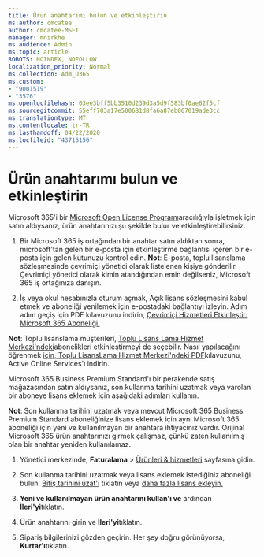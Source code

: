 ```yaml
---
title: Ürün anahtarımı bulun ve etkinleştirin
ms.author: cmcatee
author: cmcatee-MSFT
manager: mnirkhe
ms.audience: Admin
ms.topic: article
ROBOTS: NOINDEX, NOFOLLOW
localization_priority: Normal
ms.collection: Adm_O365
ms.custom:
- "9001519"
- "3576"
ms.openlocfilehash: 03ee3bff5bb3510d239d3a5d9f583bf0ae62f5cf
ms.sourcegitcommit: 55eff703a17e500681d8fa6a87eb067019ade3cc
ms.translationtype: MT
ms.contentlocale: tr-TR
ms.lasthandoff: 04/22/2020
ms.locfileid: "43716156"
---
```

# <a name="find-and-activate-my-product-key"></a>Ürün anahtarımı bulun ve etkinleştirin

Microsoft 365'i bir [Microsoft Open License Programı](https://go.microsoft.com/fwlink/p/?LinkID=613298)aracılığıyla işletmek için satın aldıysanız, ürün anahtarınızı şu şekilde bulur ve etkinleştirebilirsiniz.

1. Bir Microsoft 365 iş ortağından bir anahtar satın aldıktan sonra, microsoft'tan gelen bir e-posta için etkinleştirme bağlantısı içeren bir e-posta için gelen kutunuzu kontrol edin.  **Not**: E-posta, toplu lisanslama sözleşmesinde çevrimiçi yönetici olarak listelenen kişiye gönderilir.  Çevrimiçi yönetici olarak kimin atandığından emin değilseniz, Microsoft 365 iş ortağınıza danışın.

2. İş veya okul hesabınızla oturum açmak, Açık lisans sözleşmesini kabul etmek ve aboneliği yenilemek için e-postadaki bağlantıyı izleyin.  Adım adım geçiş için PDF kılavuzunu indirin, [Çevrimiçi Hizmetleri Etkinleştir: Microsoft 365 Aboneliği.](https://go.microsoft.com/fwlink/p/?LinkId=618100) 

**Not**: Toplu lisanslama müşterileri, [Toplu Lisans Lama Hizmet Merkezi'ndeki](https://go.microsoft.com/fwlink/p/?LinkID=282016)abonelikleri etkinleştirmeyi de seçebilir.  Nasıl yapılacağını öğrenmek [için, Toplu LisansLama Hizmet Merkezi'ndeki PDF](https://go.microsoft.com/fwlink/p/?LinkId=618096)kılavuzunu, Active Online Services'ı indirin.

Microsoft 365 Business Premium Standard'ı bir perakende satış mağazasından satın aldıysanız, son kullanma tarihini uzatmak veya varolan bir aboneye lisans eklemek için aşağıdaki adımları kullanın.

**Not**: Son kullanma tarihini uzatmak veya mevcut Microsoft 365 Business Premium Standard aboneliğinize lisans eklemek için aynı Microsoft 365 aboneliği için yeni ve kullanılmayan bir anahtara ihtiyacınız vardır.  Orijinal Microsoft 365 ürün anahtarınızı girmek çalışmaz, çünkü zaten kullanılmış olan bir anahtar yeniden kullanılamaz.

1. Yönetici merkezinde, **Faturalama** > [Ürünleri & hizmetleri](https://go.microsoft.com/fwlink/p/?linkid=842054) sayfasına gidin.

2. Son kullanma tarihini uzatmak veya lisans eklemek istediğiniz aboneliği bulun.  [Bitiş tarihini uzat'ı](https://go.microsoft.com/fwlink/p/?linkid=842054) tıklatın veya [daha fazla lisans ekleyin.](https://go.microsoft.com/fwlink/p/?linkid=842054)

3. **Yeni ve kullanılmayan ürün anahtarını kullan'ı ve** ardından **İleri'yi**tıklatın.

4. Ürün anahtarını girin ve **İleri'yi**tıklatın.

5. Sipariş bilgilerinizi gözden geçirin.  Her şey doğru görünüyorsa, **Kurtar'ı**tıklatın.